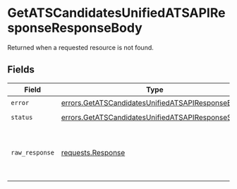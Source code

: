 # GetATSCandidatesUnifiedATSAPIResponseResponseBody

Returned when a requested resource is not found.


## Fields

| Field                                                                                                                    | Type                                                                                                                     | Required                                                                                                                 | Description                                                                                                              |
| ------------------------------------------------------------------------------------------------------------------------ | ------------------------------------------------------------------------------------------------------------------------ | ------------------------------------------------------------------------------------------------------------------------ | ------------------------------------------------------------------------------------------------------------------------ |
| `error`                                                                                                                  | [errors.GetATSCandidatesUnifiedATSAPIResponseError](../../models/errors/getatscandidatesunifiedatsapiresponseerror.md)   | :heavy_check_mark:                                                                                                       | N/A                                                                                                                      |
| `status`                                                                                                                 | [errors.GetATSCandidatesUnifiedATSAPIResponseStatus](../../models/errors/getatscandidatesunifiedatsapiresponsestatus.md) | :heavy_check_mark:                                                                                                       | N/A                                                                                                                      |
| `raw_response`                                                                                                           | [requests.Response](https://requests.readthedocs.io/en/latest/api/#requests.Response)                                    | :heavy_minus_sign:                                                                                                       | Raw HTTP response; suitable for custom response parsing                                                                  |